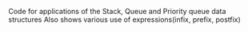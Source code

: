 Code for applications of the Stack, Queue and Priority queue data structures
Also shows various use of expressions(infix, prefix, postfix)
